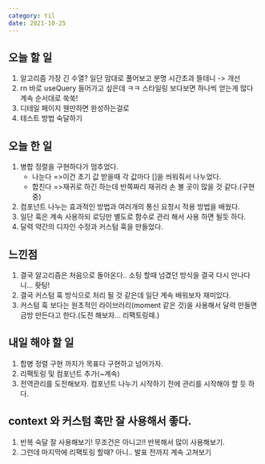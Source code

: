 ```yaml
---
category: til
date: 2021-10-25
---
```


## 오늘 할 일

1. 알고리즘 가장 긴 수열? 일단 맘대로 풀어보고 분명 시간초과 뜰테니 -> 개선
2. rn 바로 useQuery 들어가고 싶은데 ㅋㅋ 스타일링 보다보면 하나씩 얻는게 많다 계속 순서대로 쑥쑥!
3. 디테일 페이지 웬만하면 완성하는걸로
4. 테스트 방법 숙달하기

## 오늘 한 일

1. 병합 정렬을 구현하다가 멈추었다.
   - 나눈다 =>이건 초기 값 받을때 각 값마다 []을 씌워줘서 나누었다.
   - 합친다 =>재귀로 하긴 하는데 반쪽짜리 재귀라 손 볼 곳이 많을 것 같다.(구현중)
2. 컴포넌트 나누는 효과적인 방법과 여러개의 통신 요청시 적용 방법을 배웠다.
3. 일단 훅은 계속 사용하되 로딩만 별도로 함수로 관리 해서 사용 하면 될듯 하다.
4. 달력 약간의 디자인 수정과 커스텀 훅을 만들었다.

## 느낀점

1. 결국 알고리즘은 처음으로 돌아온다.. 소팅 할때 넘겼던 방식을 결국 다시 만나다니... 홧팅!
2. 결국 커스텀 훅 방식으로 처리 될 것 같은데 일단 계속 배워보자 재미있다.
3. 커스텀 훅 보다는 원초적인 라이브러리(moment 같은 것)을 사용해서 달력 만들면 금방 만든다고 한다.(도전 해보자... 리팩토링때.)

## 내일 해야 할 일

1. 합병 정렬 구현 까지가 목표다 구현하고 넘어가자.
2. 리팩토링 및 컴포넌트 추가(~계속)
3. 전역관리를 도전해보자. 컴포넌트 나누기 시작하기 전에 관리를 시작해야 할 듯 하다.

## context 와 커스텀 훅만 잘 사용해서 좋다.

1. 반복 숙달 잘 사용해보기! 무조건은 아니고!! 반복해서 많이 사용해보기.
2. 그런데 마지막에 리팩토링 할때? 아니.. 발표 전까지 계속 고쳐보기
